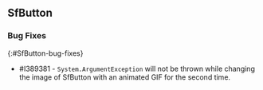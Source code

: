 ## SfButton

### Bug Fixes
{:#SfButton-bug-fixes}

* \#I389381 - `System.ArgumentException` will not be thrown while changing the image of SfButton with an animated GIF for the second time.